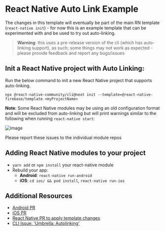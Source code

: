 # React Native Auto Link Example

The changes in this template will eventually be part of the main RN template (`react-native init`) - for now this is an example template that can be experimented with and be used to try out auto-linking.

> **Warning**: this uses a pre-release version of the cli (which has auto-linking support), as such; some things may not work as expected - please provide feedback and report any bugs/issues

## Init a React Native project with Auto Linking:

Run the below command to init a new React Native project that supports auto-linking. 

```
npx @react-native-community/cli@next init --template=@react-native-firebase/template <myProjectName>
```

**Note**: Some React Native modules may be using an old configuration format and will be excluded from auto-linking but will print warnings similar to the following when running `react-native start`:

![image](https://user-images.githubusercontent.com/5347038/56456147-1ad9c380-6360-11e9-85a0-c2d85c1a6580.png)

Please report these issues to the individual module repos

## Adding React Native modules to your project

 - `yarn add` or `npm install` your react-native module
 - Rebuild your app:
   - **Android**: `react-native run-android`
   - **iOS**: `cd ios/ && pod install`, `react-native run-ios`
   
## Additional Resources

 - [Android PR](https://github.com/react-native-community/cli/pull/258)
 - [iOS PR](https://github.com/react-native-community/cli/pull/256)
 - [React Native PR to apply template changes](https://github.com/facebook/react-native/pull/24506)
 - [CLI Issue: 'Umbrella: Autolinking'](https://github.com/react-native-community/cli/issues/288)
